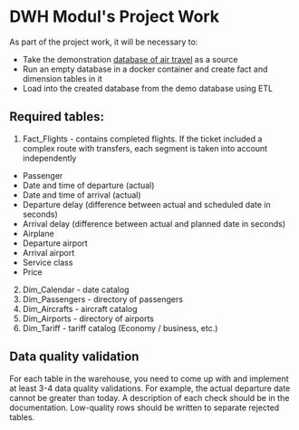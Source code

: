 # DWH Modul's Project Work

As part of the project work, it will be necessary to:

- Take the demonstration [database of air travel](https://postgrespro.com/community/demodb) as a source
- Run an empty database in a docker container and create fact and dimension tables in it
- Load into the created database from the demo database using ETL

## Required tables:

1. Fact_Flights - contains completed flights. 
If the ticket included a complex route with transfers, each segment is taken into account independently
* Passenger
* Date and time of departure (actual)
* Date and time of arrival (actual)
* Departure delay (difference between actual and scheduled date in seconds)
* Arrival delay (difference between actual and planned date in seconds)
* Airplane
* Departure airport
* Arrival airport
* Service class
* Price
2. Dim_Calendar - date catalog
3. Dim_Passengers - directory of passengers
4. Dim_Aircrafts - aircraft catalog
5. Dim_Airports - directory of airports
6. Dim_Tariff - tariff catalog (Economy / business, etc.)

## Data quality validation

For each table in the warehouse, you need to come up with and implement at least 3-4 data quality validations. 
For example, the actual departure date cannot be greater than today. 
A description of each check should be in the documentation.
Low-quality rows should be written to separate rejected tables.
